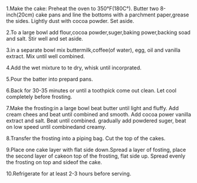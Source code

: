 1.Make the cake: Preheat the oven to 350°F(180C°).
Butter two 8-inch(20cm) cake pans and line the
bottoms with a parchment paper,grease the sides.
Lightly dust with cocoa powder. Set aside.

2.To a large bowl add flour,cocoa powder,suger,baking 
power,backing soad and salt. Stir well and set aside.

3.in a separate bowl mix buttermilk,coffee(of water),
egg, oil and vanilla extract. Mix until well combined.

4.Add the wet mixture to te dry, whisk until incorprated.

5.Pour the batter into prepard pans.

6.Back for 30-35 minutes or until a toothpick come out
clean. Let cool completely before frosting.

7.Make the  frosting:in a large bowl beat butter until light
and fluffy. Add cream chees and beat until combined and 
smooth. Add cocoa power vanilla extract and salt. Beat
until combined. gradually add powdered suger, beat on low
speed until combinedand creamy.

8.Transfer the frosting into a piping bag. Cut the top of the cakes.

9.Place one cake layer with flat side down.Spread a layer 
of fosting, place the second layer of cakeon top of the
frosting, flat side up. Spread evenly the frosting on top and
sideof the cake.

10.Refrigerate for at least 2-3 hours before serving.
